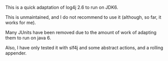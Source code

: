 This is a quick adaptation of log4j 2.6 to run on JDK6.

This is unmaintained, and I do not recommend to use it (although, so far, it works for me).

Many JUnits have been removed due to the amount of work of adapting them to run on java 6.

Also, I have only tested it with slf4j and some abstract actions, and a rolling appender.
